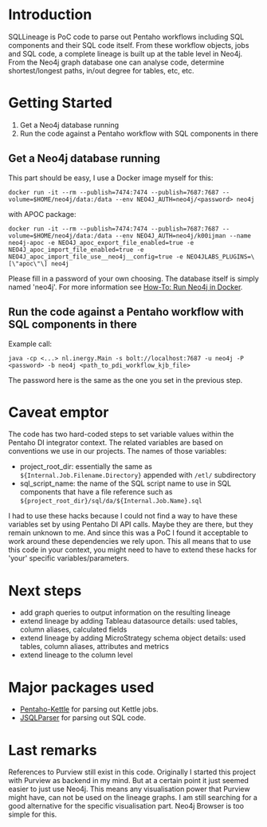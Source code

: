 # Introduction 
SQLLineage is PoC code to parse out Pentaho workflows including SQL components and their SQL code itself. From these workflow objects, jobs and SQL code, a complete lineage is built up at the table level in Neo4j.
From the Neo4j graph database one can analyse code, determine shortest/longest paths, in/out degree for tables, etc, etc.

# Getting Started
1. Get a Neo4j database running
2. Run the code against a Pentaho workflow with SQL components in there

## Get a Neo4j database running

This part should be easy, I use a Docker image myself for this:
```
docker run -it --rm --publish=7474:7474 --publish=7687:7687 --volume=$HOME/neo4j/data:/data --env NEO4J_AUTH=neo4j/<password> neo4j
```

with APOC package:

```
docker run -it --rm --publish=7474:7474 --publish=7687:7687 --volume=$HOME/neo4j/data:/data --env NEO4J_AUTH=neo4j/k00ijman --name neo4j-apoc -e NEO4J_apoc_export_file_enabled=true -e NEO4J_apoc_import_file_enabled=true -e NEO4J_apoc_import_file_use__neo4j__config=true -e NEO4JLABS_PLUGINS=\[\"apoc\"\] neo4j
```

Please fill in a password of your own choosing. The database itself is simply named 'neo4j'.
For more information see [How-To: Run Neo4j in Docker](https://neo4j.com/developer/docker-run-neo4j/).


## Run the code against a Pentaho workflow with SQL components in there

Example call:
```
java -cp <...> nl.inergy.Main -s bolt://localhost:7687 -u neo4j -P <password> -b neo4j <path_to_pdi_workflow_kjb_file>
```
The password here is the same as the one you set in the previous step.

# Caveat emptor

The code has two hard-coded steps to set variable values within the Pentaho DI integrator context. The related variables are based on conventions we use in our projects.
The names of those variables:
- project_root_dir: essentially the same as `${Internal.Job.Filename.Directory}` appended with `/etl/` subdirectory
- sql_script_name: the name of the SQL script name to use in SQL components that have a file reference such as `${project_root_dir}/sql/da/${Internal.Job.Name}.sql`

I had to use these hacks because I could not find a way to have these variables set by using Pentaho DI API calls. Maybe they are there, but they remain unknown to me. And since this was a PoC I found it acceptable to work around these dependencies we rely upon.
This all means that to use this code in your context, you might need to have to extend these hacks for 'your' specific variables/parameters.

# Next steps

- add graph queries to output information on the resulting lineage
- extend lineage by adding Tableau datasource details: used tables, column aliases, calculated fields
- extend lineage by adding MicroStrategy schema object details: used tables, column aliases, attributes and metrics
- extend lineage to the column level

# Major packages used

* [Pentaho-Kettle](https://github.com/pentaho/pentaho-kettle) for parsing out Kettle jobs.
* [JSQLParser](https://github.com/JSQLParser/JSqlParser) for parsing out SQL code.

# Last remarks

References to Purview still exist in this code. Originally I started this project with Purview as backend in my mind. But at a certain point it just seemed easier to just use Neo4j. This means any visualisation power that Purview might have, can not be used on the lineage graphs. I am still searching for a good alternative for the specific visualisation part. Neo4j Browser is too simple for this. 
